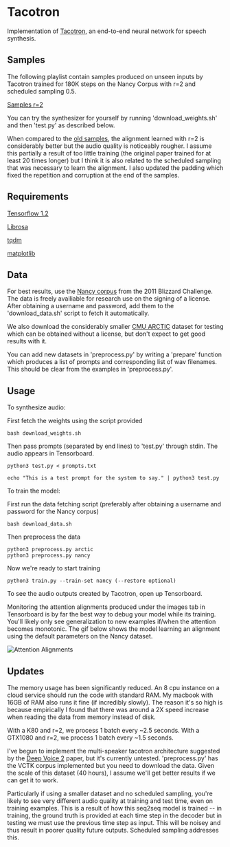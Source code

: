 # Tacotron

Implementation of [Tacotron](https://arxiv.org/abs/1703.10135), an end-to-end neural network for speech synthesis.

## Samples

The following playlist contain samples produced on unseen inputs by Tacotron trained for 180K steps on the Nancy Corpus with r=2 and scheduled sampling 0.5. 

[Samples r=2](https://soundcloud.com/alex-barron-440014733/sets/tacotron-samples-r2)

You can try the synthesizer for yourself by running 'download_weights.sh' and then 'test.py' as described below.

When compared to the [old samples](https://soundcloud.com/alex-barron-440014733/sets/tacotron-samples-1), the alignment learned with r=2 is considerably better but the audio quality is noticeably rougher.
I assume this partially a result of too little training (the original paper trained for at least 20 times longer) but I think it is also related to the scheduled sampling that was necessary to learn the alignment. I also updated the padding which fixed the repetition and corruption at the end of the samples.

## Requirements

[Tensorflow 1.2](https://www.tensorflow.org/versions/r1.2/install/)

[Librosa](https://github.com/librosa/librosa)

[tqdm](https://github.com/noamraph/tqdm)

[matplotlib](https://matplotlib.org/)

## Data

For best results, use the [Nancy corpus](http://www.cstr.ed.ac.uk/projects/blizzard/2011/lessac_blizzard2011/) from the 2011 Blizzard Challenge. The data is freely availiable for research use on the signing of a license. After obtaining a username and password, add them to the 'download_data.sh' script to fetch it automatically. 

We also download the considerably smaller [CMU ARCTIC](http://festvox.org/cmu_arctic/) dataset for testing which can be obtained without a license, but don't expect to get good results with it.

You can add new datasets in 'preprocess.py' by writing a 'prepare' function which produces a list of prompts and corresponding list of wav filenames. This should be clear from the examples in 'preprocess.py'.

## Usage

To synthesize audio:

First fetch the weights using the script provided

	bash download_weights.sh

Then pass prompts (separated by end lines) to 'test.py' through stdin. The audio appears in Tensorboard.

	python3 test.py < prompts.txt
	
	echo "This is a test prompt for the system to say." | python3 test.py

To train the model:

First run the data fetching script (preferably after obtaining a username and password for the Nancy corpus)

	bash download_data.sh

Then preprocess the data

	python3 preprocess.py arctic
	python3 preprocess.py nancy 

 Now we're ready to start training

	python3 train.py --train-set nancy (--restore optional)

To see the audio outputs created by Tacotron, open up Tensorboard.

Monitoring the attention alignments produced under the images tab in Tensorboard is by far the best way to debug your model while its training. You'll likely only see generalization to new examples if/when the attention becomes monotonic. The gif below shows the model learning an alignment using the default parameters on the Nancy dataset.

![Attention Alignments](https://github.com/barronalex/Tacotron/raw/master/images/attention.gif)

## Updates

The memory usage has been significantly reduced. An 8 cpu instance on a cloud service should run the code with standard RAM. My macbook with 16GB of RAM also runs it fine (if incredibly slowly).
The reason it's so high is because empirically I found that there was around a 2X speed increase when reading the data from memory instead of disk.

With a K80 and r=2, we process 1 batch every ~2.5 seconds.
With a GTX1080 and r=2, we process 1 batch every ~1.5 seconds. 

I've begun to implement the multi-speaker tacotron architecture suggested by the [Deep Voice 2](https://arxiv.org/pdf/1705.08947.pdf) paper, but it's currently untested. 'preprocess.py' has the VCTK corpus implemented but you need to download the data. Given the scale of this dataset (40 hours), I assume we'll get better results if we can get it to work.

Particularly if using a smaller dataset and no scheduled sampling, you're likely to see very different audio quality at training and test time, even on training examples.
This is a result of how this seq2seq model is trained -- in training, the ground truth is provided at each time step in the decoder but in testing we must use the previous time step as input. This will be noisey and thus result in poorer quality future outputs. Scheduled sampling addresses this.

